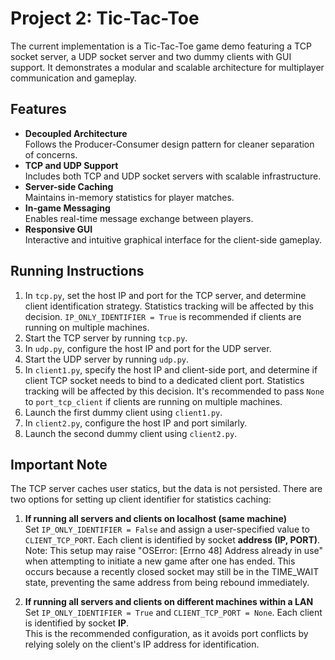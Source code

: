 # Project 2: Tic-Tac-Toe
The current implementation is a Tic-Tac-Toe game demo featuring a TCP socket server, a UDP socket server and two dummy clients with GUI support. It demonstrates a modular and scalable architecture for multiplayer communication and gameplay.
## Features
* **Decoupled Architecture**  
  Follows the Producer-Consumer design pattern for cleaner separation of concerns.
* **TCP and UDP Support**  
  Includes both TCP and UDP socket servers with scalable infrastructure.
* **Server-side Caching**  
  Maintains in-memory statistics for player matches.
* **In-game Messaging**  
  Enables real-time message exchange between players.
* **Responsive GUI**  
  Interactive and intuitive graphical interface for the client-side gameplay.
## Running Instructions
1. In `tcp.py`, set the host IP and port for the TCP server, and determine client identification strategy. Statistics tracking will be affected by this decision. `IP_ONLY_IDENTIFIER = True` is recommended if clients are running on multiple machines. 
2. Start the TCP server by running `tcp.py`.
3. In `udp.py`, configure the host IP and port for the UDP server.
4. Start the UDP server by running `udp.py`.
5. In `client1.py`, specify the host IP and client-side port, and determine if client TCP socket needs to bind to a dedicated client port. Statistics tracking will be affected by this decision. It's recommended to pass `None` to `port_tcp_client` if clients are running on multiple machines.
6. Launch the first dummy client using `client1.py`.
7. In `client2.py`, configure the host IP and port similarly.
8. Launch the second dummy client using `client2.py`.
## Important Note
The TCP server caches user statics, but the data is not persisted. There are two options for setting up client identifier for statistics caching:
1. **If running all servers and clients on localhost (same machine)**  
    Set `IP_ONLY_IDENTIFIER = False` and assign a user-specified value to `CLIENT_TCP_PORT`. Each client is identified by socket **address (IP, PORT)**.  
    Note: This setup may raise "OSError: [Errno 48] Address already in use" when attempting to initiate a new game
    after one has ended. This occurs because a recently closed socket may still be in the TIME_WAIT state, preventing
    the same address from being rebound immediately.
   
2. **If running all servers and clients on different machines within a LAN** 
    Set `IP_ONLY_IDENTIFIER = True` and `CLIENT_TCP_PORT = None`. Each client is identified by socket **IP**.  
    This is the recommended configuration, as it avoids port conflicts by relying solely on the client's IP address for identification.